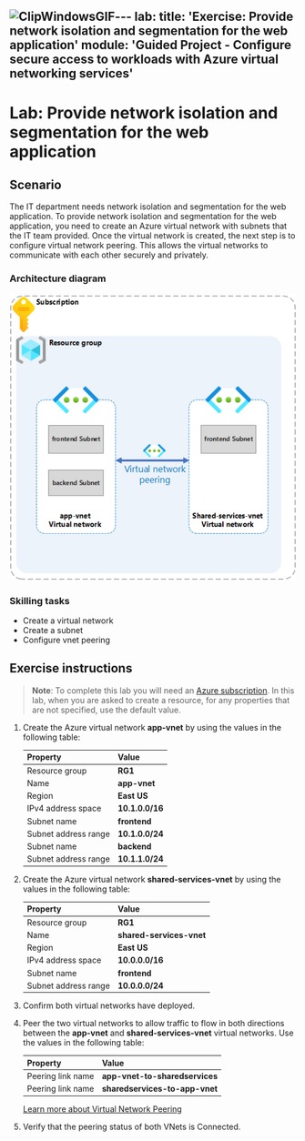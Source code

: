 ![ClipWindowsGIF](https://github.com/MicrosoftLearning/Configure-secure-access-to-workloads-with-Azure-virtual-networking-services/assets/62559534/26fb0421-6837-46d1-af0f-9efc8b4351f4)---
lab:
    title: 'Exercise: Provide network isolation and segmentation for the web application'
    module: 'Guided Project - Configure secure access to workloads with Azure virtual networking services'
---

# Lab: Provide network isolation and segmentation for the web application


## Scenario

The IT department needs network isolation and segmentation for the web application. To provide network isolation and segmentation for the web application, you need to create an Azure virtual network with subnets that the IT team provided. Once the virtual network is created, the next step is to configure virtual network peering. This allows the virtual networks to communicate with each other securely and privately.



### Architecture diagram

![Diagram that shows two virtual networks that are peered.](../Media/task-1.png)

### Skilling tasks
- Create a virtual network
- Create a subnet
- Configure vnet peering

## Exercise instructions


>**Note**: To complete this lab you will need an [Azure subscription](https://azure.microsoft.com/free/).
> In this lab, when you are asked to create a resource, for any properties that are not specified, use the default value.

1. Create the Azure virtual network **app-vnet** by using the values in the following table:


    | Property | Value    |
    |:---------|:---------|
    |Resource group|**RG1**|
    |Name|	**app-vnet**|
    |Region| **East US**|
    |IPv4 address space|	**10.1.0.0/16**|
    |Subnet name|	**frontend**|
    |Subnet address range|	**10.1.0.0/24**| 
    |Subnet name|	**backend**|
    |Subnet address range|	**10.1.1.0/24**| 

1. Create the Azure virtual network **shared-services-vnet** by using the values in the following table:

    | Property | Value    |
    |:---------|:---------|
    |Resource group|**RG1**|
    |Name|	**shared-services-vnet**|
    |Region| **East US**|
    |IPv4 address space|	**10.0.0.0/16**|
    |Subnet name|	**frontend**|
    |Subnet address range|	**10.0.0.0/24**| 


1. Confirm both virtual networks have deployed.

1. Peer the two virtual networks to allow traffic to flow in both directions between the **app-vnet** and **shared-services-vnet** virtual networks. Use the values in the following table: 

    | Property | Value    | 
    |:---------|:---------|
    |Peering link name|**app-vnet-to-sharedservices**|
    |Peering link name | **sharedservices-to-app-vnet**|

    [Learn more about Virtual Network Peering](https://learn.microsoft.com/azure/virtual-network/virtual-network-manage-peering?tabs=peering-portal)

1. Verify that the peering status of both VNets is Connected.

